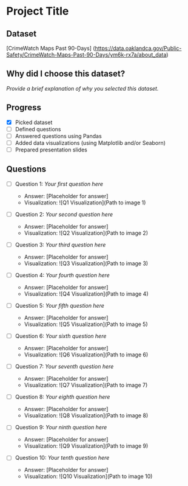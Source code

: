 # Project Title

## Dataset
[CrimeWatch Maps Past 90-Days] (https://data.oaklandca.gov/Public-Safety/CrimeWatch-Maps-Past-90-Days/ym6k-rx7a/about_data)

## Why did I choose this dataset?

*Provide a brief explanation of why you selected this dataset.*

## Progress
- [x] Picked dataset
- [ ] Defined questions
- [ ] Answered questions using Pandas
- [ ] Added data visualizations (using Matplotlib and/or Seaborn)
- [ ] Prepared presentation slides

## Questions
- [ ] Question 1: *Your first question here*
  - Answer: [Placeholder for answer]
  - Visualization: ![Q1 Visualization](Path to image 1)

- [ ] Question 2: *Your second question here*
  - Answer: [Placeholder for answer]
  - Visualization: ![Q2 Visualization](Path to image 2)

- [ ] Question 3: *Your third question here*
  - Answer: [Placeholder for answer]
  - Visualization: ![Q3 Visualization](Path to image 3)

- [ ] Question 4: *Your fourth question here*
  - Answer: [Placeholder for answer]
  - Visualization: ![Q4 Visualization](Path to image 4)

- [ ] Question 5: *Your fifth question here*
  - Answer: [Placeholder for answer]
  - Visualization: ![Q5 Visualization](Path to image 5)

- [ ] Question 6: *Your sixth question here*
  - Answer: [Placeholder for answer]
  - Visualization: ![Q6 Visualization](Path to image 6)

- [ ] Question 7: *Your seventh question here*
  - Answer: [Placeholder for answer]
  - Visualization: ![Q7 Visualization](Path to image 7)

- [ ] Question 8: *Your eighth question here*
  - Answer: [Placeholder for answer]
  - Visualization: ![Q8 Visualization](Path to image 8)

- [ ] Question 9: *Your ninth question here*
  - Answer: [Placeholder for answer]
  - Visualization: ![Q9 Visualization](Path to image 9)

- [ ] Question 10: *Your tenth question here*
  - Answer: [Placeholder for answer]
  - Visualization: ![Q10 Visualization](Path to image 10)
